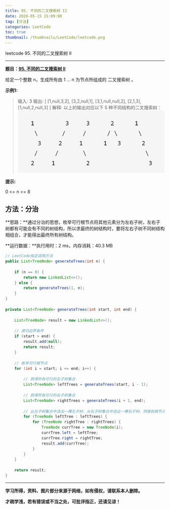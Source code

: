 ```yaml
---
title: 95. 不同的二叉搜索树 II
date: 2020-05-15 15:09:00
tag: [分治]
categories: LeetCode
toc: true
thumbnail: /thumbnails/LeetCode/leetcode.png
---
```


leetcode 95. 不同的二叉搜索树 II

<!--more-->

---

**题目：[95. 不同的二叉搜索树 II](https://leetcode-cn.com/problems/unique-binary-search-trees-ii/)**

给定一个整数 n，生成所有由 1 ... n 为节点所组成的 二叉搜索树 。

**示例1:**

> 输入: 3
> 输出: 
> [
> 	[1,null,3,2],
> 	[3,2,null,1],
> 	[3,1,null,null,2],
> 	[2,1,3],
> 	[1,null,2,null,3]
> ]
> 解释: 
> 以上的输出对应以下 5 种不同结构的二叉搜索树：
> ![](95.%20不同的二叉搜索树%20II/1.png)

**提示:**

0 <= n <= 8

## 方法：分治

**思路：**通过分治的思想，枚举可行根节点将其他元素分为左右子树，左右子树都有可能会有不同的树结构，所以求最终的树结构时，要将左右子树不同树结构相组合，才能得出最终所有树结构。

**运行数据：**执行用时：2 ms，内存消耗：40.3 MB

```java
// LeetCode指定调用方法
public List<TreeNode> generateTrees(int n) {
        
    if (n == 0) {
        return new LinkedList<>();
    } else {
        return generateTrees(1, n);
    }
}

private List<TreeNode> generateTrees(int start, int end) {

    List<TreeNode> result = new LinkedList<>();

    // 递归边界条件
    if (start > end) {
        result.add(null);
        return result;
    }

    // 枚举可行根节点
    for (int i = start; i <= end; i++) {

        // 获得所有可行的左子树集合
        List<TreeNode> leftTrees = generateTrees(start, i - 1);

        // 获得所有可行的右子树集合
        List<TreeNode> rightTrees = generateTrees(i + 1, end);

        // 从左子树集合中选出一棵左子树，从右子树集合中选出一棵右子树，拼接到根节点上
        for (TreeNode leftTree : leftTrees) {
            for (TreeNode rightTree : rightTrees) {
                TreeNode currTree = new TreeNode(i);
                currTree.left = leftTree;
                currTree.right = rightTree;
                result.add(currTree);
            }
        }
    }

    return result;
}
```

---

**学习所得，资料、图片部分来源于网络，如有侵权，请联系本人删除。**

**才疏学浅，若有错误或不当之处，可批评指正，还请见谅！**